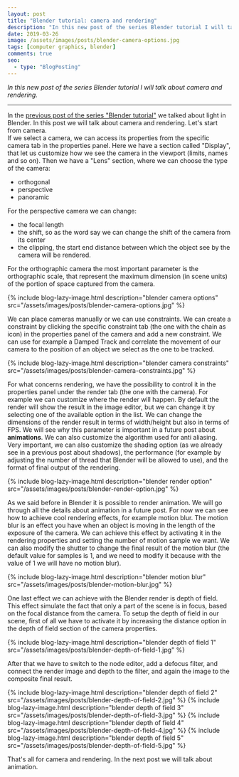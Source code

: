 ```yaml
---
layout: post
title: "Blender tutorial: camera and rendering"
description: "In this new post of the series Blender tutorial I will talk about camera and rendering."
date: 2019-03-26
image: /assets/images/posts/blender-camera-options.jpg
tags: [computer graphics, blender]
comments: true
seo:
  - type: "BlogPosting"
---
```


*In this new post of the series Blender tutorial I will talk about camera and rendering.*

---

In the [previous post of the series "Blender tutorial"](/2019/03/25/blender-tutorial-11-light-part-2.html) we talked about light in Blender. In this post we will talk about camera and rendering. Let's start from camera.  
If we select a camera, we can access its properties from the specific camera tab in the properties panel. Here we have a section called "Display", that let us customize how we see the camera in the viewport (limits, names and so on). Then we have a "Lens" section, where we can choose the type of the camera:

* orthogonal
* perspective
* panoramic

For the perspective camera we can change:

* the focal length
* the shift, so as the word say we can change the shift of the camera from its center
* the clipping, the start end distance between which the object see by the camera will be rendered.

For the orthographic camera the most important parameter is the orthographic scale, that represent the maximum dimension (in scene units) of the portion of space captured from the camera.

{% include blog-lazy-image.html description="blender camera options" src="/assets/images/posts/blender-camera-options.jpg" %}

We can place cameras manually or we can use constraints. We can create a constraint by clicking the specific 
constraint tab (the one with the chain as icon) in the properties panel of the camera and add a new constraint. We 
can use for example a Damped Track and correlate the movement of our camera to the position of an object we select as
 the one to be tracked.

{% include blog-lazy-image.html description="blender camera constraints" src="/assets/images/posts/blender-camera-constraints.jpg" %}

For what concerns rendering, we have the possibility to control it in the properties panel under the render tab (the 
one with the camera). For example we can customize where the render will happen. By default the render will show the 
result in the image editor, but we can change it by selecting one of the available option in the list. We can change 
the dimensions of the render result in terms of width/height but also in terms of FPS. We will see why this parameter
 is important in a future post about **animations**. We can also customize the algorithm used for anti aliasing. Very 
 important, we can also customize the shading option (as we already see in a previous post about shadows), the 
 performance (for example by adjusting the number of thread that Blender will be allowed to use), and the format of 
 final output of the rendering.

{% include blog-lazy-image.html description="blender render option" src="/assets/images/posts/blender-render-option.jpg" %}

As we said before in Blender it is possible to render animation. We will go through all the details about animation 
in a future post. For now we can see how to achieve cool rendering effects, for example motion blur. The motion blur 
is an effect you have when an object is moving in the length of the exposure of the camera. We can achieve this 
effect by activating it in the rendering properties and setting the number of motion sample we want. We can also 
modify the shutter to change the final result of the motion blur (the default value for samples is 1, and we need to 
modify it because with the value of 1 we will have no motion blur).

{% include blog-lazy-image.html description="blender motion blur" src="/assets/images/posts/blender-motion-blur.jpg" %}

One last effect we can achieve with the Blender render is depth of field. This effect simulate the fact that only a 
part of the scene is in focus, based on the focal distance from the camera. To setup the depth of field in our scene,
 first of all we have to activate it by increasing the distance option in the depth of field section of the 
 camera properties.  

{% include blog-lazy-image.html description="blender depth of field 1" src="/assets/images/posts/blender-depth-of-field-1.jpg" %}

After that we have to switch to the node editor, add a defocus filter, and connect the render image and depth to the 
filter, and again the image to the composite final result.

{% include blog-lazy-image.html description="blender depth of field 2" src="/assets/images/posts/blender-depth-of-field-2.jpg" %}
{% include blog-lazy-image.html description="blender depth of field 3" src="/assets/images/posts/blender-depth-of-field-3.jpg" %}
{% include blog-lazy-image.html description="blender depth of field 4" src="/assets/images/posts/blender-depth-of-field-4.jpg" %}
{% include blog-lazy-image.html description="blender depth of field 5" src="/assets/images/posts/blender-depth-of-field-5.jpg" %}

That's all for camera and rendering. In the next post we will talk about animation.